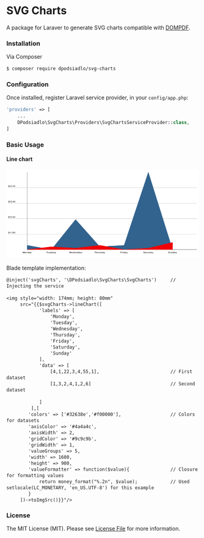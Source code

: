 # SVG Charts 

A package for Laraver to generate SVG charts compatible with [DOMPDF](https://github.com/dompdf/dompdf). 

### Installation

Via Composer

``` bash
$ composer require dpodsiadlo/svg-charts
```

### Configuration

Once installed, register Laravel service provider, in your `config/app.php`:

```php
'providers' => [
	...
    DPodsiadlo\SvgCharts\Providers\SvgChartsServiceProvider::class,
]
```



### Basic Usage

#### Line chart

![Line chart example](examples/images/ps1.png)


Blade template implementation:

```blade
@inject('svgCharts', '\DPodsiadlo\SvgCharts\SvgCharts')     // Injecting the service
    
<img style="width: 174mm; height: 80mm"
     src="{{$svgCharts->lineChart([
            'labels' => [
                'Monday',
                'Tuesday',
                'Wednesday',
                'Thursday',
                'Friday',
                'Saturday',
                'Sunday'
            ],
            'data' => [
                [4,1,22,3,4,55,1],                          // First dataset
                [1,3,2,4,1,2,6]                             // Second dataset

            ]
         ],[
        'colors' => ['#32638e','#f00000'],                  // Colors for datasets
        'axisColor' => '#4a4a4c',
        'axisWidth' => 2,
        'gridColor' => '#9c9c9b',
        'gridWidth' => 1,
        'valueGroups' => 5,
        'width' => 1600,
        'height' => 900,
        'valueFormatter' => function($value){               // Closure for formatting values
            return money_format("%.2n", $value);            // Used setlocale(LC_MONETARY, 'en_US.UTF-8') for this example
        }
     ])->toImgSrc()}}"/>
```

### License

The MIT License (MIT). Please see [License File](LICENSE) for more information.
